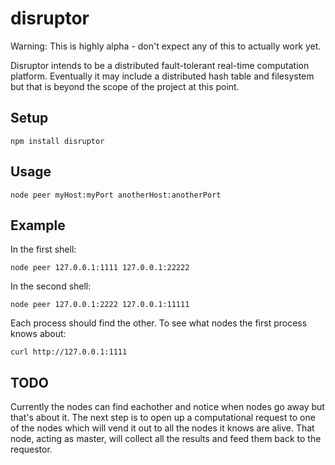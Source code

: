 disruptor
=========

Warning: This is highly alpha - don't expect any of this to actually work yet.

Disruptor intends to be a distributed fault-tolerant real-time computation platform. Eventually
it may include a distributed hash table and filesystem but that is beyond the scope of the 
project at this point.

Setup
-----
    npm install disruptor

Usage
-----
    node peer myHost:myPort anotherHost:anotherPort

Example
-------
In the first shell:

    node peer 127.0.0.1:1111 127.0.0.1:22222

In the second shell:

    node peer 127.0.0.1:2222 127.0.0.1:11111

Each process should find the other. To see what nodes the first process knows about:

    curl http://127.0.0.1:1111

TODO
----
Currently the nodes can find eachother and notice when nodes go away but that's about it.
The next step is to open up a computational request to one of the nodes which will vend
it out to all the nodes it knows are alive. That node, acting as master, will collect all
the results and feed them back to the requestor.
